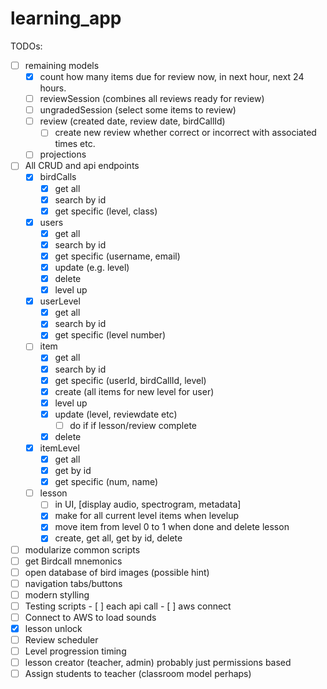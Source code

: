 # learning_app

TODOs:
- [ ] remaining models
    - [x] count how many items due for review now, in next hour, next 24 hours.
    - [ ] reviewSession (combines all reviews ready for review)
    - [ ] ungradedSession (select some items to review)
    - [ ] review (created date, review date, birdCallId)
        - [ ] create new review whether correct or incorrect with associated times etc.
    - [ ] projections
- [ ] All CRUD and api endpoints
    - [x] birdCalls 
        - [x] get all
        - [x] search by id
        - [x] get specific (level, class)
    - [x] users 
        - [x] get all
        - [x] search by id
        - [x] get specific (username, email)
        - [x] update (e.g. level)
        - [x] delete 
        - [x] level up
    - [x] userLevel 
        - [x] get all
        - [x] search by id
        - [x] get specific (level number)
    - [ ] item
        - [x] get all
        - [x] search by id
        - [x] get specific (userId, birdCallId, level)
        - [x] create (all items for new level for user)
        - [x] level up
        - [x] update (level, reviewdate etc) 
            - [ ] do if if lesson/review complete
        - [x] delete
    - [x] itemLevel
        - [x] get all
        - [x] get by id
        - [x] get specific (num, name)
    - [ ] lesson 
        - [ ] in UI, [display audio, spectrogram, metadata]
        - [x] make for all current level items when levelup
        - [x] move item from level 0 to 1 when done and delete lesson
        - [x] create, get all, get by id, delete
    
- [ ] modularize common scripts
- [ ] get Birdcall mnemonics
- [ ] open database of bird images (possible hint)
- [ ] navigation tabs/buttons
- [ ] modern stylling
- [ ] Testing scripts
        - [ ] each api call
        - [ ] aws connect
- [ ] Connect to AWS to load sounds
- [x] lesson unlock
- [ ] Review scheduler
- [ ] Level progression timing
- [ ] lesson creator (teacher, admin) probably just permissions based
- [ ] Assign students to teacher (classroom model perhaps)

